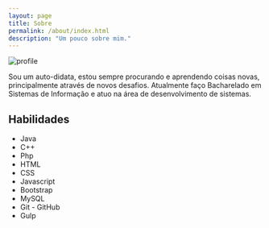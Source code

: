 ```yaml
---
layout: page
title: Sobre
permalink: /about/index.html
description: "Um pouco sobre mim."
---
```

<img src="{{ site.baseurl }}/assets/img/profile.jpg" alt="profile" class="auto">

Sou um auto-didata, estou sempre procurando e aprendendo coisas novas, principalmente através de novos desafios. Atualmente faço Bacharelado em Sistemas de Informação e atuo na área de desenvolvimento de sistemas.

## Habilidades

* Java
* C++
* Php
* HTML
* CSS
* Javascript
* Bootstrap
* MySQL
* Git - GitHub
* Gulp